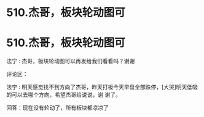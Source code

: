 # 510.杰哥，板块轮动图可

# 510.杰哥，板块轮动图可

法宁 : 杰哥，板块轮动图可以再发给我们看看吗？谢谢

评论区：

法宁 : 明天感觉找不到方向了杰哥，昨天打板今天早盘全部跌停，[大哭]明天低吸的可以去哪个方向，希望杰哥给说说，谢 谢了。

回答：现在没有轮动了，所有板块都凉凉了
